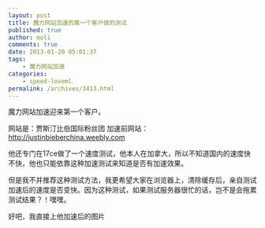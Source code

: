 ```yaml
---
layout: post
title: 魔力网站加速的第一个客户做的测试
published: true
author: moli
comments: true
date: 2013-01-20 05:01:37
tags:
    - 魔力网站加速
categories:
    - speed-loveml
permalink: /archives/3413.html
---
```

魔力网站加速迎来第一个客户。

网站是：贾斯汀比伯国际粉丝团 加速前网站：http://justinbieberchina.weebly.com

他还专门在17ce做了一个速度测试，他本人在加拿大，所以不知道国内的速度快不快，他也只能依靠这种加速测试来知道是否有加速效果。

但是我不并推荐这种测试方法，我更希望大家在浏览器上，清除缓存后，亲自测试加速后的速度是否变快。因为这种测试，如果测试服务器很忙的话，岂不是会拖累测试结果？！嘿嘿。

好吧，我直接上他加速后的图片

[][1]

 [1]: http://img.huoxr.com/huoxr/2013/01/20130120170609.jpg